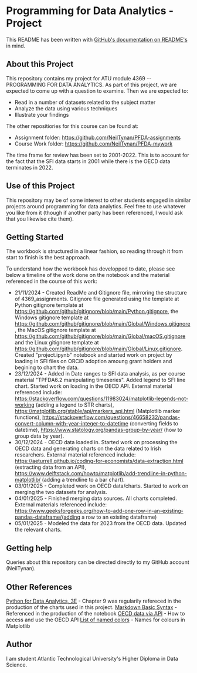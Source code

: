 # Programming for Data Analytics - Project

This README has been written with [GitHub's documentation on README's](https://docs.github.com/en/repositories/managing-your-repositorys-settings-and-features/customizing-your-repository/about-readmes) in mind.

## About this Project

This repository contains my project for ATU module 4369 -- PROGRAMMING FOR DATA ANALYTICS. As part of this project, we are expected to come up with a question to examine. Then we are expected to:
- Read in a number of datasets related to the subject matter
- Analyze the data using various techniques 
- Illustrate your findings

The other repositiories for this course can be found at:
- Assignment folder: https://github.com/NeilTynan/PFDA-assignments
- Course Work folder: https://github.com/NeilTynan/PFDA-mywork


The time frame for review has been set to 2001-2022. This is to account for the fact that the SFI data starts in 2001 while there is the OECD data terminates in 2022.

## Use of this Project

This repository may be of some interest to other students engaged in similar projects around programming for data analytics. Feel free to use whatever you like from it (though if another party has been referenced, I would ask that you likewise cite them).

## Getting Started

The workbook is structured in a linear fashion, so reading through it from start to finish is the best approach.

To understand how the workbook has developped to date, please see below a timeline of the work done on the notebook and the material referenced in the course of this work:
- 21/11/2024 - Created ReadMe and Gitignore file, mirroring the structure of 4369_assignments. Gitignore file generated using the template at Python gitignore template at https://github.com/github/gitignore/blob/main/Python.gitignore, the Windows gitignore template at https://github.com/github/gitignore/blob/main/Global/Windows.gitignore, the MacOS gitignore template at https://github.com/github/gitignore/blob/main/Global/macOS.gitignore and the Linux gitignore template at https://github.com/github/gitignore/blob/main/Global/Linux.gitignore. Created "project.ipynb" notebook and started work on project by loading in SFI files on ORCiD adoption amoung grant holders and begining to chart the data.
- 23/12/2024 - Added in Date ranges to SFI data analysis, as per course material "TPFDA6.2 manipulating timeseries". Added legend to SFI line chart. Started work on loading in the OECD API. External material referenced include: https://stackoverflow.com/questions/11983024/matplotlib-legends-not-working (adding a legend to STR charts), https://matplotlib.org/stable/api/markers_api.html (Matplotlib marker functions), https://stackoverflow.com/questions/46658232/pandas-convert-column-with-year-integer-to-datetime (converting fields to datetime), https://www.statology.org/pandas-group-by-year/ (how to group data by year).
- 30/12/2024 - OECD data loaded in. Started work on processing the OECD data and generating charts on the data related to Irish researchers. External material referenced include: https://aeturrell.github.io/coding-for-economists/data-extraction.html (extracting data from an API), https://www.delftstack.com/howto/matplotlib/add-trendline-in-python-matplotlib/ (adding a trendline to a bar chart).
- 03/01/2025 - Completed work on OECD data/charts. Started to work on merging the two datasets for analysis.
- 04/01/2025 - Finished merging data sources. All charts completed. External materials referenced include: https://www.geeksforgeeks.org/how-to-add-one-row-in-an-existing-pandas-dataframe/(adding a row to an existing dataframe)
- 05/01/2025 - Modeled the data for 2023 from the OECD data. Updated the relevant charts.

## Getting help

Queries about this repository can be directed directly to my GitHub account (NeilTynan).

## Other References

[Python for Data Analytics, 3E](https://wesmckinney.com/book/) - Chapter 9 was regularily refereced in the production of the charts used in this project.
[Markdown Basic Syntax](https://www.markdownguide.org/basic-syntax/) - Referenced in the production of the notebook 
[OECD data via API](https://www.oecd.org/en/data/insights/data-explainers/2024/09/api.html) - How to access and use the OECD API
[List of named colors](https://matplotlib.org/stable/gallery/color/named_colors.html) - Names for colours in Matplotlib


## Author

I am student Atlantic Technological University's Higher Diploma in Data Science.